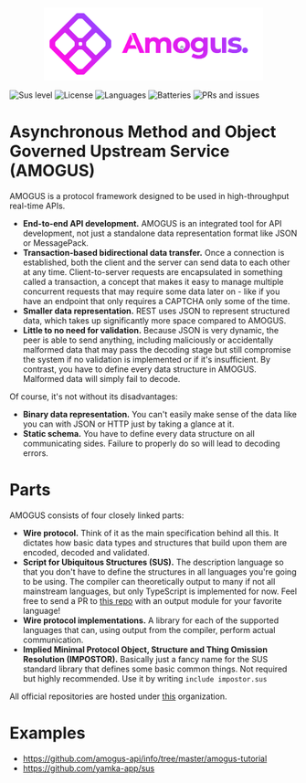 <p align="center"><img src="logos/logo_color_on_white.png" height="128"/></p>

![Sus level](https://img.shields.io/badge/sus%20level-150%25-red)
![License](https://img.shields.io/github/license/amogus-api/susc)
![Languages](https://img.shields.io/badge/languages-html%7Cts-orange)
![Batteries](https://img.shields.io/badge/batteries-not%20included-red)
![PRs and issues](https://img.shields.io/badge/PRs%20and%20issues-welcome-brightgreen)

# Asynchronous Method and Object Governed Upstream Service (AMOGUS)
AMOGUS is a protocol framework designed to be used in high-throughput real-time APIs.
  - **End-to-end API development.** AMOGUS is an integrated tool for API development, not just a standalone data representation format like JSON or MessagePack.
  - **Transaction-based bidirectional data transfer.** Once a connection is established, both the client and the server can send data to each other at any time. Client-to-server requests are encapsulated in something called a transaction, a concept that makes it easy to manage multiple concurrent requests that may require some data later on - like if you have an endpoint that only requires a CAPTCHA only some of the time.
  - **Smaller data representation.** REST uses JSON to represent structured data, which takes up significantly more space compared to AMOGUS.
  - **Little to no need for validation.** Because JSON is very dynamic, the peer is able to send anything, including maliciously or accidentally malformed data that may pass the decoding stage but still compromise the system if no validation is implemented or if it's insufficient. By contrast, you have to define every data structure in AMOGUS. Malformed data will simply fail to decode.

Of course, it's not without its disadvantages:
  - **Binary data representation.** You can't easily make sense of the data like you can with JSON or HTTP just by taking a glance at it.
  - **Static schema.** You have to define every data structure on all communicating sides. Failure to properly do so will lead to decoding errors.

# Parts
AMOGUS consists of four closely linked parts:
  - **Wire protocol.** Think of it as the main specification behind all this. It dictates how basic data types and structures that build upon them are encoded, decoded and validated.
  - **Script for Ubiquitous Structures (SUS).** The description language so that you don't have to define the structures in all languages you're going to be using. The compiler can theoretically output to many if not all mainstream languages, but only TypeScript is implemented for now. Feel free to send a PR to [this repo](https://github.com/amogus-api/susc) with an output module for your favorite language!
  - **Wire protocol implementations.** A library for each of the supported languages that can, using output from the compiler, perform actual communication.
  - **Implied Minimal Protocol Object, Structure and Thing Omission Resolution (IMPOSTOR).** Basically just a fancy name for the SUS standard library that defines some basic common things. Not required but highly recommended. Use it by writing `include impostor.sus`

All official repositories are hosted under [this](https://github.com/amogus-api) organization.

# Examples
  - https://github.com/amogus-api/info/tree/master/amogus-tutorial
  - https://github.com/yamka-app/sus